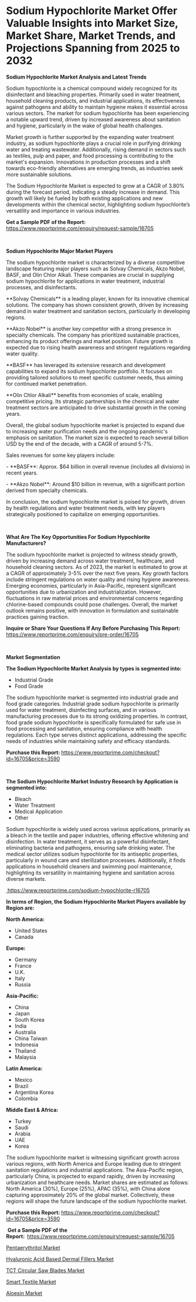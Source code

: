 <p><h1>Sodium Hypochlorite Market Offer Valuable Insights into Market Size, Market Share, Market Trends, and Projections Spanning from 2025 to 2032</h1></p><p><strong>Sodium Hypochlorite Market Analysis and Latest Trends</strong></p>
<p><p>Sodium hypochlorite is a chemical compound widely recognized for its disinfectant and bleaching properties. Primarily used in water treatment, household cleaning products, and industrial applications, its effectiveness against pathogens and ability to maintain hygiene makes it essential across various sectors. The market for sodium hypochlorite has been experiencing a notable upward trend, driven by increased awareness about sanitation and hygiene, particularly in the wake of global health challenges.</p><p>Market growth is further supported by the expanding water treatment industry, as sodium hypochlorite plays a crucial role in purifying drinking water and treating wastewater. Additionally, rising demand in sectors such as textiles, pulp and paper, and food processing is contributing to the market's expansion. Innovations in production processes and a shift towards eco-friendly alternatives are emerging trends, as industries seek more sustainable solutions. </p><p>The Sodium Hypochlorite Market is expected to grow at a CAGR of 3.80% during the forecast period, indicating a steady increase in demand. This growth will likely be fueled by both existing applications and new developments within the chemical sector, highlighting sodium hypochlorite’s versatility and importance in various industries.</p></p>
<p><strong>Get a Sample PDF of the Report:&nbsp;</strong> <a href="https://www.reportprime.com/enquiry/request-sample/16705?utm_campaign=1102&utm_medium=2&utm_source=Github&utm_content=ia&utm_term=18032025&utm_id=sodium-hypochlorite">https://www.reportprime.com/enquiry/request-sample/16705</a></p>
<p>&nbsp;</p>
<p><strong>Sodium Hypochlorite Major Market Players</strong></p>
<p><p>The sodium hypochlorite market is characterized by a diverse competitive landscape featuring major players such as Solvay Chemicals, Akzo Nobel, BASF, and Olin Chlor Alkali. These companies are crucial in supplying sodium hypochlorite for applications in water treatment, industrial processes, and disinfectants.</p><p>**Solvay Chemicals** is a leading player, known for its innovative chemical solutions. The company has shown consistent growth, driven by increasing demand in water treatment and sanitation sectors, particularly in developing regions.</p><p>**Akzo Nobel** is another key competitor with a strong presence in specialty chemicals. The company has prioritized sustainable practices, enhancing its product offerings and market position. Future growth is expected due to rising health awareness and stringent regulations regarding water quality.</p><p>**BASF** has leveraged its extensive research and development capabilities to expand its sodium hypochlorite portfolio. It focuses on providing tailored solutions to meet specific customer needs, thus aiming for continued market penetration.</p><p>**Olin Chlor Alkali** benefits from economies of scale, enabling competitive pricing. Its strategic partnerships in the chemical and water treatment sectors are anticipated to drive substantial growth in the coming years.</p><p>Overall, the global sodium hypochlorite market is projected to expand due to increasing water purification needs and the ongoing pandemic's emphasis on sanitation. The market size is expected to reach several billion USD by the end of the decade, with a CAGR of around 5-7%.</p><p>Sales revenues for some key players include:</p><p>- **BASF**: Approx. $64 billion in overall revenue (includes all divisions) in recent years.</p><p>- **Akzo Nobel**: Around $10 billion in revenue, with a significant portion derived from specialty chemicals.</p><p>In conclusion, the sodium hypochlorite market is poised for growth, driven by health regulations and water treatment needs, with key players strategically positioned to capitalize on emerging opportunities.</p></p>
<p>&nbsp;</p>
<p><strong>What Are The Key Opportunities For Sodium Hypochlorite Manufacturers?</strong></p>
<p><p>The sodium hypochlorite market is projected to witness steady growth, driven by increasing demand across water treatment, healthcare, and household cleaning sectors. As of 2023, the market is estimated to grow at a CAGR of approximately 3-5% over the next five years. Key growth factors include stringent regulations on water quality and rising hygiene awareness. Emerging economies, particularly in Asia-Pacific, represent significant opportunities due to urbanization and industrialization. However, fluctuations in raw material prices and environmental concerns regarding chlorine-based compounds could pose challenges. Overall, the market outlook remains positive, with innovation in formulation and sustainable practices gaining traction.</p></p>
<p><strong>Inquire or Share Your Questions If Any Before Purchasing This Report:</strong> <a href="https://www.reportprime.com/enquiry/pre-order/16705?utm_campaign=1102&utm_medium=2&utm_source=Github&utm_content=ia&utm_term=18032025&utm_id=sodium-hypochlorite">https://www.reportprime.com/enquiry/pre-order/16705</a></p>
<p>&nbsp;</p>
<p><strong>Market Segmentation</strong></p>
<p><strong>The Sodium Hypochlorite Market Analysis by types is segmented into:</strong></p>
<p><ul><li>Industrial Grade</li><li>Food Grade</li></ul></p>
<p><p>The sodium hypochlorite market is segmented into industrial grade and food grade categories. Industrial grade sodium hypochlorite is primarily used for water treatment, disinfecting surfaces, and in various manufacturing processes due to its strong oxidizing properties. In contrast, food grade sodium hypochlorite is specifically formulated for safe use in food processing and sanitation, ensuring compliance with health regulations. Each type serves distinct applications, addressing the specific needs of industries while maintaining safety and efficacy standards.</p></p>
<p><strong>Purchase this Report:&nbsp;</strong><a href="https://www.reportprime.com/checkout?id=16705&price=3590&utm_campaign=1102&utm_medium=2&utm_source=Github&utm_content=ia&utm_term=18032025&utm_id=sodium-hypochlorite">https://www.reportprime.com/checkout?id=16705&price=3590</a></p>
<p>&nbsp;</p>
<p><strong>The Sodium Hypochlorite Market Industry Research by Application is segmented into:</strong></p>
<p><ul><li>Bleach</li><li>Water Treatment</li><li>Medical Application</li><li>Other</li></ul></p>
<p><p>Sodium hypochlorite is widely used across various applications, primarily as a bleach in the textile and paper industries, offering effective whitening and disinfection. In water treatment, it serves as a powerful disinfectant, eliminating bacteria and pathogens, ensuring safe drinking water. The medical sector utilizes sodium hypochlorite for its antiseptic properties, particularly in wound care and sterilization processes. Additionally, it finds applications in household cleaners and swimming pool maintenance, highlighting its versatility in maintaining hygiene and sanitation across diverse markets.</p></p>
<p><a href="https://www.reportprime.com/sodium-hypochlorite-r16705?utm_campaign=1102&utm_medium=2&utm_source=Github&utm_content=ia&utm_term=18032025&utm_id=sodium-hypochlorite">&nbsp;https://www.reportprime.com/sodium-hypochlorite-r16705</a></p>
<p><strong>In terms of Region, the Sodium Hypochlorite Market Players available by Region are:</strong></p>
<p>
    <p> <strong> North America: </strong>
        <ul>
            <li>United States</li>
            <li>Canada</li>
        </ul>
        </p> 
    <p> <strong> Europe: </strong>
        <ul>
            <li>Germany</li>
            <li>France</li>
            <li>U.K.</li>
            <li>Italy</li>
            <li>Russia</li>
        </ul>
        </p> 
    <p> <strong> Asia-Pacific: </strong>
        <ul>
            <li>China</li>
            <li>Japan</li>
            <li>South Korea</li>
            <li>India</li>
            <li>Australia</li>
            <li>China Taiwan</li>
            <li>Indonesia</li>
            <li>Thailand</li>
            <li>Malaysia</li>
        </ul>
        </p> 
    <p> <strong> Latin America: </strong>
        <ul>
            <li>Mexico</li>
            <li>Brazil</li>
            <li>Argentina Korea</li>
            <li>Colombia</li>
        </ul>
        </p> 
    <p> <strong> Middle East & Africa: </strong>
        <ul>
            <li>Turkey</li>
            <li>Saudi</li>
            <li>Arabia</li>
            <li>UAE</li>
            <li>Korea</li>
        </ul>
    </p>
    </p>
<p><p>The sodium hypochlorite market is witnessing significant growth across various regions, with North America and Europe leading due to stringent sanitation regulations and industrial applications. The Asia-Pacific region, particularly China, is projected to expand rapidly, driven by increasing urbanization and healthcare needs. Market shares are estimated as follows: North America (30%), Europe (25%), APAC (35%), with China alone capturing approximately 20% of the global market. Collectively, these regions will shape the future landscape of the sodium hypochlorite market.</p></p>
<p><strong>Purchase this Report: </strong><a href="https://www.reportprime.com/checkout?id=16705&price=3590&utm_campaign=1102&utm_medium=2&utm_source=Github&utm_content=ia&utm_term=18032025&utm_id=sodium-hypochlorite">https://www.reportprime.com/checkout?id=16705&price=3590</a></p>
<p>&nbsp;<strong>Get a Sample PDF of the Report:&nbsp;&nbsp;</strong><a href="https://www.reportprime.com/enquiry/request-sample/16705?utm_campaign=1102&utm_medium=2&utm_source=Github&utm_content=ia&utm_term=18032025&utm_id=sodium-hypochlorite">https://www.reportprime.com/enquiry/request-sample/16705</a></p>
<p><strong></strong></p>
<p><p><a href="https://github.com/benasjuettk3/Market-Research-Report-List-1/blob/main/pentaerythritol-market.md?utm_campaign=1102&utm_medium=2&utm_source=Github&utm_content=ia&utm_term=18032025&utm_id=sodium-hypochlorite">Pentaerythritol Market</a></p><p><a href="https://github.com/akitamegge65/Market-Research-Report-List-1/blob/main/hyaluronic-acid-based-dermal-fillers-market.md?utm_campaign=1102&utm_medium=2&utm_source=Github&utm_content=ia&utm_term=18032025&utm_id=sodium-hypochlorite">Hyaluronic Acid Based Dermal Fillers Market</a></p><p><a href="https://github.com/gummaarmel83/Market-Research-Report-List-1/blob/main/tct-circular-saw-blades-market.md?utm_campaign=1102&utm_medium=2&utm_source=Github&utm_content=ia&utm_term=18032025&utm_id=sodium-hypochlorite">TCT Circular Saw Blades Market</a></p><p><a href="https://github.com/gauldvikerm6/Market-Research-Report-List-1/blob/main/smart-textile-market.md?utm_campaign=1102&utm_medium=2&utm_source=Github&utm_content=ia&utm_term=18032025&utm_id=sodium-hypochlorite">Smart Textile Market</a></p><p><a href="https://github.com/ardgenoud/Market-Research-Report-List-1/blob/main/aloesin-market.md?utm_campaign=1102&utm_medium=2&utm_source=Github&utm_content=ia&utm_term=18032025&utm_id=sodium-hypochlorite">Aloesin Market</a></p></p>